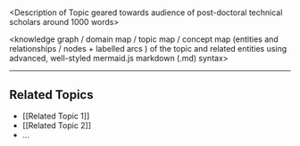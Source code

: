 # <Topic>

<Description of Topic geared towards audience of post-doctoral technical scholars around 1000 words>

<knowledge graph / domain map / topic map / concept map (entities and relationships / nodes + labelled arcs ) of the topic and related entities using advanced, well-styled mermaid.js markdown (.md) syntax>

---

## Related Topics

- [[Related Topic 1]]
- [[Related Topic 2]]
- ...
